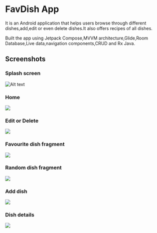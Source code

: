 
# FavDish App

It is an  Android application that helps users browse through different dishes,add,edit or even delete dishes.It also offers recipes of all dishes. 

Built the app using Jetpack Compose,MVVM architecture,Glide,Room Database,Live data,navigation components,CRUD and Rx Java.




## Screenshots
### Splash screen
![Alt text](https://github.com/Brandonbukeke/screenshots/blob/main/Screenshots/splash%20screen%20favdish.jpg?raw=true)

### Home

![](https://github.com/Brandonbukeke/screenshots/blob/main/Screenshots/home%20favdish.jpg)

### Edit or Delete

![](https://github.com/Brandonbukeke/screenshots/blob/main/Screenshots/edit%20or%20delete.favdish.jpg)

### Favourite dish fragment

![](https://github.com/Brandonbukeke/screenshots/blob/main/Screenshots/Favourite%20fragment%20favdish.jpg)

### Random dish fragment

![](https://github.com/Brandonbukeke/screenshots/blob/main/Screenshots/Random%20Dish%20fragment%20favdish.jpg)

### Add dish

![](https://github.com/Brandonbukeke/screenshots/blob/main/Screenshots/add%20dishfavdish.jpg)

### Dish details

![](https://github.com/Brandonbukeke/screenshots/blob/main/Screenshots/dish%20setails%20favdish.jpg)


